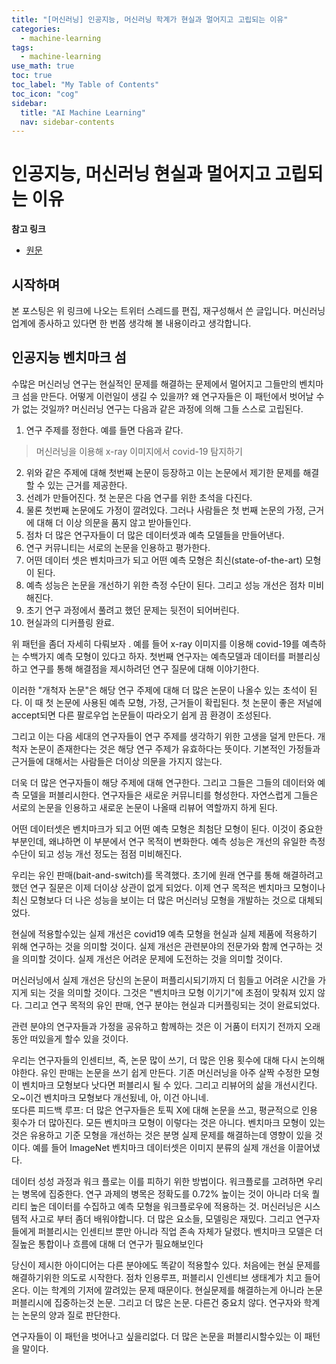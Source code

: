 ```yaml
---
title: "[머신러닝] 인공지능, 머신러닝 학계가 현실과 멀어지고 고립되는 이유" 
categories:
  - machine-learning
tags:
  - machine-learning
use_math: true
toc: true
toc_label: "My Table of Contents"
toc_icon: "cog"
sidebar:
  title: "AI Machine Learning"
  nav: sidebar-contents
---
```



# 인공지능, 머신러닝  현실과 멀어지고 고립되는 이유

**참고 링크**

* [원문]([http://web.archive.org/web/20080812141848/http://local.wasp.uwa.edu.au/~pbourke/geometry/insidepoly/](https://twitter.com/ChristophMolnar/status/1485549716268109824?ref_src=twsrc%5Etfw%7Ctwcamp%5Etweetembed%7Ctwterm%5E1485549716268109824%7Ctwgr%5E1279ea04a0b657111fd496b5b7e623e4b69df9f8%7Ctwcon%5Es1_&ref_url=https%3A%2F%2Fblog.naver.com%2FPostView.naver%3FblogId%3DdrrrdarkmoonlogNo%3D222630712390from%3DpostViewredirect%3DLogwidgetTypeCall%3DtruetopReferer%3Dhttps3A2F2Fblog.naver.com2FPostSearchList.naver3FSearchText3Dtwitter26blogId3Ddrrrdarkmoon26x3D026y3D0directAccess%3Dfalse))

## 시작하며 

본 포스팅은 위 링크에 나오는 트위터 스레드를 편집, 재구성해서 쓴 글입니다. 
머신러닝 업계에 종사하고 있다면 한 번쯤 생각해 볼 내용이라고 생각합니다. 

## 인공지능 벤치마크 섬

수많은 머신러닝 연구는 현실적인 문제를 해결하는 문제에서 멀어지고 그들만의 벤치마크 섬을 만든다. 
어떻게 이런일이 생길 수 있을까? 
왜 연구자들은 이 패턴에서 벗어날 수가 없는 것일까? 
머신러닝 연구는 다음과 같은 과정에 의해 그들 스스로 고립된다.

1. 연구 주제를 정한다. 예를 들면 다음과 같다.  

> 머신러닝을 이용해 x-ray  이미지에서 covid-19 탐지하기

2. 위와 같은 주제에 대해 첫번째 논문이 등장하고 이는 논문에서 제기한 문제를 해결할 수 있는 근거를 제공한다.  
3. 선례가 만들어진다. 첫 논문은 다음 연구를 위한 초석을 다진다.  
4. 물론 첫번째 논문에도 가정이 깔려있다. 그러나 사람들은 첫 번째 논문의 가정, 근거에 대해 더 이상 의문을 품지 않고 받아들인다.  
5. 점차 더 많은 연구자들이 더 많은 데이터셋과 예측 모델들을 만들어낸다.
6. 연구 커뮤니티는 서로의 논문을 인용하고 평가한다.  
7. 어떤 데이터 셋은 벤치마크가 되고 어떤 예측 모형은 최신(state-of-the-art) 모형이 된다.  
8. 예측 성능은 논문을 개선하기 위한 측정 수단이 된다. 그리고 성능 개선은 점차 미비해진다.  
9. 초기 연구 과정에서 풀려고 했던 문제는 뒷전이 되어버린다.  
10. 현실과의 디커플링 완료.  

위 패턴을 좀더 자세히 다뤄보자 . 
예를 들어 x-ray 이미지를 이용해 covid-19를 예측하는 수백가지 예측 모형이 있다고 하자. 
첫번째 연구자는 예측모델과 데이터를 퍼블리싱하고 연구를 통해 해결점을 제시하려던 연구 질문에 대해 이야기한다. 

이러한 "개척자 논문"은 해당 연구 주제에 대해 더 많은 논문이 나올수 있는 초석이 된다. 
이 때 첫 논문에 사용된 예측 모형, 가정, 근거들이 확립된다. 
첫 논문이 좋은 저널에 accept되면 다른 팔로우업 논문들이 따라오기 쉽게 끔 환경이 조성된다.

그리고 이는 다음 세대의 연구자들이 연구 주제를 생각하기 위한 고생을 덜게 만든다. 
개척자 논문이 존재한다는 것은 해당 연구 주제가 유효하다는 뜻이다. 
기본적인 가정들과 근거들에 대해서는 사람들은 더이상 의문을 가지지 않는다.  

더욱 더 많은 연구자들이 해당 주제에 대해 연구한다. 
그리고 그들은 그들의 데이터와 예측 모델을 퍼블리시한다. 
연구자들은 새로운 커뮤니티를 형성한다. 
자연스럽게 그들은 서로의 논문을 인용하고 새로운 논문이 나올때 리뷰어 역할까지 하게 된다.  

어떤 데이터셋은 벤치마크가 되고 어떤 예측 모형은 최첨단 모형이 된다. 
이것이 중요한 부분인데, 왜냐하면 이 부분에서 연구 목적이 변화한다. 
예측 성능은 개선의 유일한 측정 수단이 되고 성능 개선 정도는 점점 미비해진다. 


우리는 유인 판매(bait-and-switch)를 목격했다. 
초기에 원래 연구를 통해 해결하려고 했던 연구 질문은 이제 더이상 상관이 없게 되었다. 
이제 연구 목적은 벤치마크 모형이나 최신 모형보다 더 나은 성능을 보이는 더 많은 머신러닝 모형을 개발하는 것으로 대체되었다. 

현실에 적용할수있는 실제 개선은 covid19 예측 모형을 현실과 실제 제품에 적용하기 위해 연구하는 것을 의미할 것이다. 
실제 개선은 관련분야의 전문가와 함께 연구하는 것을 의미할 것이다.
실제 개선은 어려운 문제에 도전하는 것을 의미할 것이다. 

머신러닝에서 실제 개선은 당신의 논문이 퍼플리시되기까지 더 힘들고 어려운 시간을 가지게 되는 것을 의미할 것이다. 
그것은 "벤치마크 모형 이기기"에 초점이 맞춰져 있지 않다. 
그리고 연구 목적의 유인 판매, 연구 분야는 현실과 디커플링되는 것이 완료되었다.

관련 분야의 연구자들과 가정을 공유하고 함께하는 것은 이 거품이 터지기 전까지 오래 동안 떠있을게 할수 있을 것이다. 

우리는 연구자들의 인센티브, 즉, 논문 많이 쓰기, 더 많은 인용 횟수에 대해 다시 논의해야한다. 
유인 판매는 논문을 쓰기 쉽게 만든다. 기존 머신러닝을 아주 살짝 수정한 모형이 벤치마크 모형보다 낫다면 퍼블리시 될 수 있다.
그리고 리뷰어의 삶을 개선시킨다. 오~이건 벤치마크 모형보다 개선됬네, 아, 이건 아니네.  
또다른 피드백 루프: 더 많은 연구자들은 토픽 X에 대해 논문을 쓰고, 평균적으로 인용 횟수가 더 많아진다. 
모든 벤치마크 모형이 이렇다는 것은 아니다. 
벤치마크 모형이 있는것은 유용하고 기준 모형을 개선하는 것은 분명 실제 문제를 해결하는데 영향이 있을 것이다. 
예를 들어 ImageNet 벤치마크 데이터셋은 이미지 분류의 실제 개선을 이끌어냈다. 

데이터 성성 과정과 워크 플로는 이를 피하기 위한 방법이다. 워크플로를 고려하면 우리는 병목에 집중한다. 
연구 과제의 병목은 정확도를 0.72% 높이는 것이 아니라 더욱 퀄리티 높은 데이터를 수집하고 예측 모형을 워크플로우에 적용하는 것. 
머신러닝은 시스템적 사고로 부터 좀더 배워야합니다. 
더 많은 요소들, 모델링은 재밌다. 
그리고 연구자들에게 퍼블리시는 인센티브 뿐만 아니라 직업 존속 자체가 달렸다.
벤치마크 모델은 더 질높은 통합이나 흐름에 대해 더 연구가 필요해보인다


당신이 제시한 아이디어는 다른 분야에도 똑같이 적용할수 있다. 
처음에는 현실 문제를 해결하기위한 의도로 시작한다. 
점차 인용루프, 퍼블리시 인센티브 생태계가 치고 들어온다. 
이는 학계의 기저에 깔려있는 문제 때문이다. 현실문제를 해결하는게 아니라 논문 퍼블리시에 집중하는것
논문. 그리고 더 많은 논문. 다른건 중요치 않다. 연구자와 학계는 논문의 양과 질로 판단한다. 

연구자들이 이 패턴을 벗어나고 싶을리없다. 더 많은 논문을 퍼블리시할수있는 이 패턴을 말이다.
